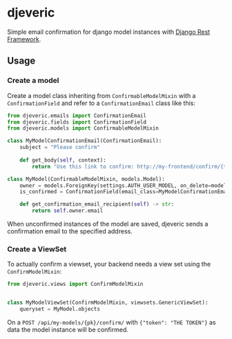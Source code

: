 # djeveric

Simple email confirmation for django model instances with 
[Django Rest Framework](https://www.django-rest-framework.org/).

## Usage

### Create a model

Create a model class inheriting from `ConfirmableModelMixin` with a `ConfirmationField` and refer to a 
`ConfirmationEmail` class like this:

```python
from djeveric.emails import ConfirmationEmail
from djeveric.fields import ConfirmationField
from djeveric.models import ConfirmableModelMixin

class MyModelConfirmationEmail(ConfirmationEmail):
    subject = "Please confirm"
    
    def get_body(self, context):
        return "Use this link to confirm: http://my-frontend/confirm/{token}".format(**context)

class MyModel(ConfirmableModelMixin, models.Model):
    owner = models.ForeignKey(settings.AUTH_USER_MODEL, on_delete=models.CASCADE)
    is_confirmed = ConfirmationField(email_class=MyModelConfirmationEmail)

    def get_confirmation_email_recipient(self) -> str:
        return self.owner.email
```

When unconfirmed instances of the model are saved, djeveric sends a confirmation email to the specified address.


### Create a ViewSet

To actually confirm a viewset, your backend needs a view set using the `ConfirmModelMixin`:

```python
from djeveric.views import ConfirmModelMixin


class MyModelViewSet(ConfirmModelMixin, viewsets.GenericViewSet):
    queryset = MyModel.objects
```

On a `POST /api/my-models/{pk}/confirm/` with `{"token": "THE TOKEN"}` as data the model instance will be confirmed.